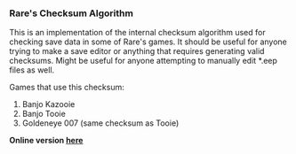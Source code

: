 

### Rare's Checksum Algorithm

This is an implementation of the internal checksum algorithm used for checking save data in some of Rare's games. It should be useful for anyone trying to make a save editor or anything that requires generating valid checksums. Might be useful for anyone attempting to manually edit *.eep files as well.

Games that use this checksum:

1. Banjo Kazooie
2. Banjo Tooie
3. Goldeneye 007 (same checksum as Tooie)


**Online version [here](http://jsbin.com/bicare/quiet)**
